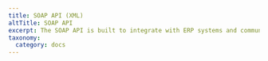 ```yaml
---
title: SOAP API (XML)
altTitle: SOAP API
excerpt: The SOAP API is built to integrate with ERP systems and communicates via XML
taxonomy:
  category: docs
---
```

